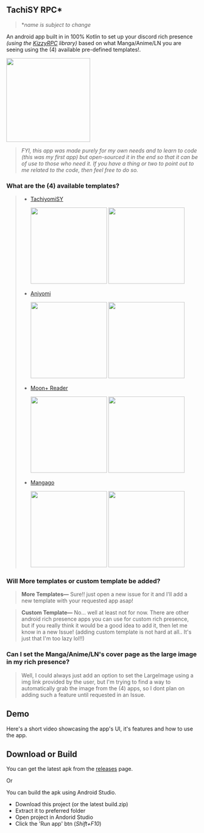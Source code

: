 ## TachiSY RPC*

> \**name is subject to change*

An android app built in in 100% Kotlin to set up your discord rich presence *(using the [KizzyRPC](https://github.com/dead8309/KizzyRPC) library)* based on what Manga/Anime/LN you are seeing using the (4) available pre-defined templates!.

<img src="https://i.ibb.co/zFsmX9H/screen.png" width=220>

> *FYI, this app was made purely for my own needs and to learn to code (this was my first app) but open-sourced it in the end so that it can be of use to those who need it. If you have a thing or two to point out to me related to the code, then feel free to do so.*

### What are the (4) available templates?

> - [TachiyomiSY](https://github.com/jobobby04/TachiyomiSY)
>
>   <img src="https://i.ibb.co/S5S0h6F/image.png" width=200> <img src="https://i.ibb.co/rdq0Qh2/image.png" width=200>
> - [Aniyomi](https://github.com/jmir1/aniyomi)
> 
>    <img src="https://i.ibb.co/4mLTHW8/image.png" width=200> <img src="https://i.ibb.co/6PJYW1F/image.png" width=200>
> - [Moon+ Reader](https://www.moondownload.com/)
> 
>    <img src="https://i.ibb.co/5MjR51g/image.png" width=200> <img src="https://i.ibb.co/dsTpryJ/image.png" width=200>
> - [Mangago](https://www.mangago.me/)
> 
>    <img src="https://i.ibb.co/PrsR31Q/image.png" width=200> <img src="https://i.ibb.co/PrsR31Q/image.png" width=200>


### Will More templates or custom template be added?

> **More Templates—** Sure!! just open a new issue for it and I'll add a new template with your requested app asap!

> **Custom Template—** No... well at least not for now.
> There are other android rich presence apps you can use for custom rich presence, but if you really think it would be a good idea to add it, then let me know in a new Issue! (adding custom template is not hard at all.. It's just that I'm too lazy lol!!)

### Can I set the Manga/Anime/LN's cover page as the large image in my rich presence?
> Well, I could always just add an option to set the LargeImage  using a img link provided by the user, but I'm trying to find a way to automatically grab the image from the (4) apps, so I dont plan on adding such a feature until requested in an Issue.


## Demo
Here's a short video showcasing the app's UI, it's features and how to use the app.


## Download or Build
You can get the latest apk from the [releases](https://github.com/jeryjs/TachiSY_RPC/releases) page.

Or

You can build the apk using Android Studio.
- Download this project (or the latest build.zip)
- Extract it to preferred folder
- Open project in Andorid Studio
- Click the 'Run app' btn (*Shift+F10*)
